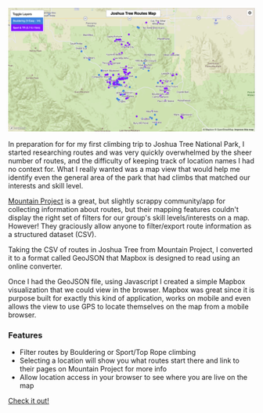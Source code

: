 ![Preview](social-preview.png)

In preparation for for my first climbing trip to Joshua Tree National Park, I started researching routes and was very quickly overwhelmed by the sheer number of routes, and the difficulty of keeping track of location names I had no context for. What I really wanted was a map view that would help me identify even the general area of the park that had climbs that matched our interests and skill level.

[Mountain Project](https://www.mountainproject.com) is a great, but slightly scrappy community/app for collecting information about routes, but their mapping features couldn't display the right set of filters for our group's skill levels/interests on a map. However! They graciously allow anyone to filter/export route information as a structured dataset (CSV).

Taking the CSV of routes in Joshua Tree from Mountain Project, I converted it to a format called GeoJSON that Mapbox is designed to read using an online converter.

Once I had the GeoJSON file, using Javascript I created a simple Mapbox visualization that we could view in the browser. Mapbox was great since it is purpose built for exactly this kind of application, works on mobile and even allows the view to use GPS to locate themselves on the map from a mobile browser.

### Features
- Filter routes by Bouldering or Sport/Top Rope climbing
- Selecting a location will show you what routes start there and link to their pages on Mountain Project for more info
- Allow location access in your browser to see where you are live on the map

[Check it out!](https://erickramp.github.io/jtree-map)
